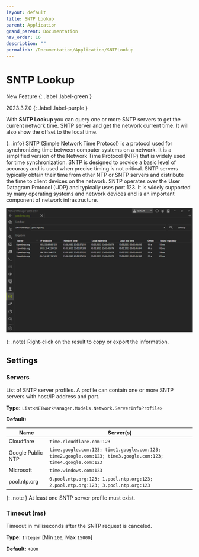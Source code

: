 ```yaml
---
layout: default
title: SNTP Lookup
parent: Application
grand_parent: Documentation
nav_order: 16
description: ""
permalink: /Documentation/Application/SNTPLookup
---
```


# SNTP Lookup

New Feature
{: .label .label-green }

2023.3.7.0
{: .label .label-purple }

With **SNTP Lookup** you can query one or more SNTP servers to get the current network time.
SNTP server and get the network current time. It will also show the offset to the local time.

{: .info}
SNTP (Simple Network Time Protocol) is a protocol used for synchronizing time between computer systems on a network. It is a simplified version of the Network Time Protocol (NTP) that is widely used for time synchronization. SNTP is designed to provide a basic level of accuracy and is used when precise timing is not critical. SNTP servers typically obtain their time from other NTP or SNTP servers and distribute the time to client devices on the network. SNTP operates over the User Datagram Protocol (UDP) and typically uses port 123. It is widely supported by many operating systems and network devices and is an important component of network infrastructure.

![SNTPLookup](16_SNTPLookup.png)

{: .note}
Right-click on the result to copy or export the information.

## Settings

### Servers

List of SNTP server profiles. A profile can contain one or more SNTP servers with host/IP address and port.

**Type:** `List<NETworkManager.Models.Network.ServerInfoProfile>`

**Default:**

| Name              | Server(s)                                                                                                     |
| ----------------- | ------------------------------------------------------------------------------------------------------------- |
| Cloudflare        | `time.cloudflare.com:123`                                                                                     |
| Google Public NTP | `time.google.com:123; time1.google.com:123; time2.google.com:123; time3.google.com:123; time4.google.com:123` |
| Microsoft         | `time.windows.com:123`                                                                                        |
| pool.ntp.org      | `0.pool.ntp.org:123; 1.pool.ntp.org:123; 2.pool.ntp.org:123; 3.pool.ntp.org:123`                              |

{: .note }
At least one SNTP server profile must exist.

### Timeout (ms)

Timeout in milliseconds after the SNTP request is canceled.

**Type:** `Integer` [Min `100`, Max `15000`]

**Default:** `4000`

